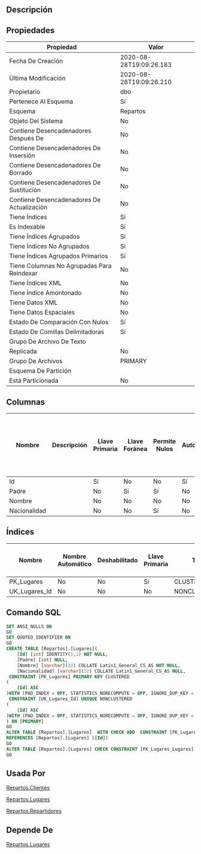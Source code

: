 ﻿## Descripción



## Propiedades

|Propiedad|Valor|
|---------|-----|
|Fecha De Creación|2020-08-28T19:09:26.183|
|Última Modificación|2020-08-28T19:09:26.210|
|Propietario|dbo|
|Pertenece Al Esquema|Sí|
|Esquema|Repartos|
|Objeto Del Sistema|No|
|Contiene Desencadenadores Después De|No|
|Contiene Desencadenadores De Insersión|No|
|Contiene Desencadenadores De Borrado|No|
|Contiene Desencadenadores De Sustitución|No|
|Contiene Desencadenadores De Actualización|No|
|Tiene Índices|Sí|
|Es Indexable|Sí|
|Tiene Índices Agrupados|Sí|
|Tiene Índices No Agrupados|Sí|
|Tiene Índices Agrupados Primarios|Sí|
|Tiene Columnas No Agrupadas Para Reindexar|No|
|Tiene Índices XML|No|
|Tiene Índice Amontonado|No|
|Tiene Datos XML|No|
|Tiene Datos Espaciales|No|
|Estado De Comparación Con Nulos|Sí|
|Estado De Comillas Delimitadoras|Sí|
|Grupo De Archivo De Texto||
|Replicada|No|
|Grupo De Archivos|PRIMARY|
|Esquema De Partición||
|Está Particionada|No|

## Columnas

|Nombre|Descripción|Llave Primaria|Llave Foránea|Permite Nulos|Autonumérica|Inicio Autonumérico|Incremento Autonumérico|Tipo De Dato|Esquema Del Tipo De Dato|Tipo De Dato Del Sistema|Tamaño|Precisión|Escala|Intercalación|Calculada|Relleno Ansi|Columna De Indentidad De Fila|Texto Calculado|Persistida|Nombre Del Valor Por Defecto|Esquema Predeterminado|Nombre Restricción Predeterminada|Regla|Esquema De La Regla|Determinística|Precisa|No Para Replicación|Texto Completo Indexado|Documento XML|Espacio De Nombres Del Esquema XML|Esquema Del Espacio De Nombres Del Esquema XML|
|------|-----------|--------------|-------------|-------------|------------|-------------------|-----------------------|------------|------------------------|------------------------|------|---------|------|-------------|---------|------------|-----------------------------|---------------|----------|----------------------------|----------------------|---------------------------------|-----|-------------------|--------------|-------|-------------------|-----------------------|-------------|----------------------------------|----------------------------------------------|
|Id||Sí|No|No|Sí|1|1|int|sys|int|4|10|0||No|No|No||No||||||No|No|False|No|No|||
|Padre||No|Sí|Sí|No|0|0|int|sys|int|4|10|0||No|No|No||No||||||No|No|False|No|No|||
|Nombre||No|No|No|No|0|0|varchar|sys|varchar|32|0|0|Latin1_General_CS_AS|No|Sí|No||No||||||No|No|False|No|No|||
|Nacionalidad||No|No|Sí|No|0|0|varchar|sys|varchar|32|0|0|Latin1_General_CS_AS|No|Sí|No||No||||||No|No|False|No|No|||

## Índices

|Nombre|Nombre Automático|Deshabilitado|Llave Primaria|Tipo|Grupo De Archivos|Único|Pertenece A Una Restricción|Ignorar Llaves Duplicadas|Admite Bloqueos De Página|Admite Bloqueos De Fila|Factor De Llenado|Texto Completo|Objeto Del Sistema|Llenar Índice|No Recalcular|Particionado|Esquema De Partición|XML|Padre XML|Tipo De Índice XML Secundario|
|------|-----------------|-------------|--------------|----|-----------------|-----|---------------------------|-------------------------|-------------------------|-----------------------|-----------------|--------------|------------------|-------------|-------------|------------|--------------------|---|---------|-----------------------------|
|PK_Lugares|No|No|Sí|CLUSTERED|PRIMARY|Sí|No|No|Sí|Sí|0|No|No|No|No|No||No||0|
|UK_Lugares_Id|No|No|No|NONCLUSTERED|PRIMARY|Sí|Sí|No|Sí|Sí|0|No|No|No|No|No||No||0|

## Comando SQL

~~~sql
SET ANSI_NULLS ON
GO
SET QUOTED_IDENTIFIER ON
GO
CREATE TABLE [Repartos].[Lugares](
	[Id] [int] IDENTITY(1,1) NOT NULL,
	[Padre] [int] NULL,
	[Nombre] [varchar](32) COLLATE Latin1_General_CS_AS NOT NULL,
	[Nacionalidad] [varchar](32) COLLATE Latin1_General_CS_AS NULL,
 CONSTRAINT [PK_Lugares] PRIMARY KEY CLUSTERED 
(
	[Id] ASC
)WITH (PAD_INDEX = OFF, STATISTICS_NORECOMPUTE = OFF, IGNORE_DUP_KEY = OFF, ALLOW_ROW_LOCKS = ON, ALLOW_PAGE_LOCKS = ON) ON [PRIMARY],
 CONSTRAINT [UK_Lugares_Id] UNIQUE NONCLUSTERED 
(
	[Id] ASC
)WITH (PAD_INDEX = OFF, STATISTICS_NORECOMPUTE = OFF, IGNORE_DUP_KEY = OFF, ALLOW_ROW_LOCKS = ON, ALLOW_PAGE_LOCKS = ON) ON [PRIMARY]
) ON [PRIMARY]
GO
ALTER TABLE [Repartos].[Lugares]  WITH CHECK ADD  CONSTRAINT [FK_Lugares_Lugares] FOREIGN KEY([Padre])
REFERENCES [Repartos].[Lugares] ([Id])
GO
ALTER TABLE [Repartos].[Lugares] CHECK CONSTRAINT [FK_Lugares_Lugares]
GO
~~~


## Usada Por

[Repartos.Clientes](https://github.com/D200041/Repartos.git/wiki/Repartos.Clientes)

[Repartos.Lugares](https://github.com/D200041/Repartos.git/wiki/Repartos.Lugares)

[Repartos.Repartidores](https://github.com/D200041/Repartos.git/wiki/Repartos.Repartidores)


## Depende De

[Repartos.Lugares](https://github.com/D200041/Repartos.git/wiki/Repartos.Lugares)

